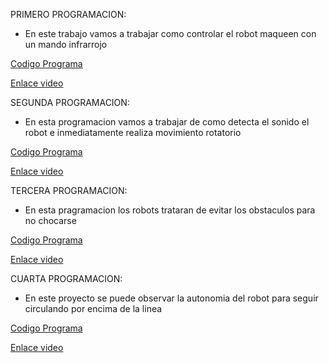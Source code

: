 PRIMERO PROGRAMACION: 
- En este trabajo vamos a trabajar como controlar el robot maqueen con un mando infrarrojo

[Codigo Programa](microbit-modulo4_video3.hex)

[Enlace video](https://youtube.com/shorts/izHQVBGrw0g)

SEGUNDA PROGRAMACION: 
- En esta programacion vamos a trabajar de como detecta el sonido el robot e inmediatamente realiza movimiento rotatorio 

[Codigo Programa](microbit-modulo4_video5.hex)

[Enlace video](https://youtube.com/shorts/u9V31VVIp2Q)

TERCERA PROGRAMACION: 
- En esta pragramacion los robots trataran de evitar los obstaculos para no chocarse 

[Codigo Programa](microbit-modulo4_video6.hex)

[Enlace video](https://youtu.be/oQIr7KVatN4)

CUARTA PROGRAMACION: 
- En este proyecto se puede observar la autonomia del robot para seguir circulando por encima de la linea 

[Codigo Programa](microbit-modulo4_video7.hex)

[Enlace video](https://youtube.com/shorts/L17KJaAJrqo)
